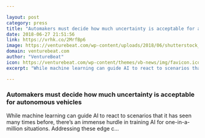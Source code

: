 ```yaml
---

layout: post
category: press
title: "Automakers must decide how much uncertainty is acceptable for autonomous vehicles"
date: 2018-06-27 21:51:56
link: https://vrhk.co/2MrfBp6
image: https://venturebeat.com/wp-content/uploads/2018/06/shutterstock_635238704.jpg?fit=1200%2C850&strip=all
domain: venturebeat.com
author: "VentureBeat"
icon: https://venturebeat.com/wp-content/themes/vb-news/img/favicon.ico
excerpt: "While machine learning can guide AI to react to scenarios that it has seen many times before, there’s an immense hurdle in training AI for one-in-a-million situations. Addressing these edge c…"

---
```


### Automakers must decide how much uncertainty is acceptable for autonomous vehicles

While machine learning can guide AI to react to scenarios that it has seen many times before, there’s an immense hurdle in training AI for one-in-a-million situations. Addressing these edge c…